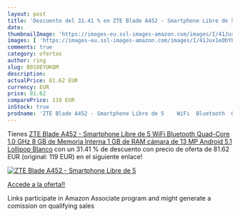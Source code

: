 ```yaml
---
layout: post
title: 'Descuento del 31.41 % en ZTE Blade A452 - Smartphone Libre de 5  '
date: 
thumbnailImage: 'https://images-eu.ssl-images-amazon.com/images/I/41Jux1eObYL._SL200_.jpg'
images: [ 'https://images-eu.ssl-images-amazon.com/images/I/41Jux1eObYL._SL200_.jpg' ]
comments: true
category: ofertas
author: ring
slug: B018EYUKQM
description:
actualPrice: 81.62 EUR
currency: EUR
price: 81.62
comparePrice: 119 EUR
inStock: true
prodname: 'ZTE Blade A452 - Smartphone Libre de 5    WiFi  Bluetooth  Quad-Core 1.0 GHz  8 GB de Memoria Interna  1 GB de RAM  cámara de 13 MP  Android 5.1 Lollipop  Blanco'
---
```


Tienes [ZTE Blade A452 - Smartphone Libre de 5    WiFi  Bluetooth  Quad-Core 1.0 GHz  8 GB de Memoria Interna  1 GB de RAM  cámara de 13 MP  Android 5.1 Lollipop  Blanco](https://www.amazon.es/dp/B018EYUKQM/?tag=tolees-21) con un 31.41 % de descuento con precio de oferta de 81.62 EUR (original: 119 EUR) en el siguiente enlace!

[![ZTE Blade A452 - Smartphone Libre de 5  ](https://images-eu.ssl-images-amazon.com/images/I/41Jux1eObYL._SL200_.jpg)](https://www.amazon.es/dp/B018EYUKQM/?tag=tolees-21)

[Accede a la oferta!!](https://www.amazon.es/dp/B018EYUKQM/?tag=tolees-21)

Links participate in Amazon Associate program and might generate a comission on qualifying sales


